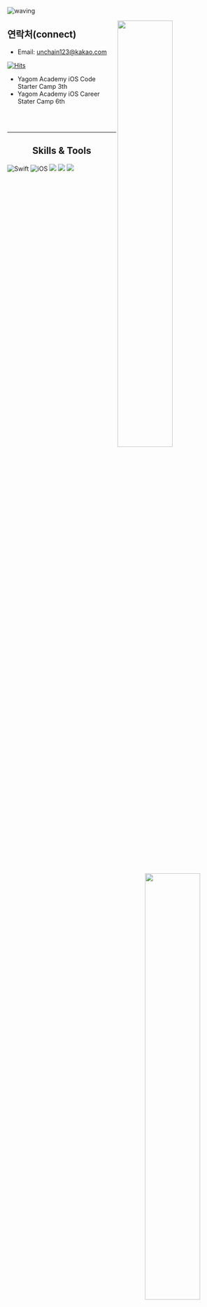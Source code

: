 
![waving](https://capsule-render.vercel.app/api?type=waving&height=200&text=iOS개발자오경식입니다&fontAlign=60&fontAlignY=40&color=gradient)

<img align="right" width="50%" src="https://github-readme-stats.vercel.app/api?username=unchain123&show_icons=true&theme=radical">


<div align="center"> 
	
	
<img align="right" width="50%" src="https://github-readme-stats.vercel.app/api/top-langs/?username=unchain123&layout=compact">
</a>
  
<div align="left">
  
 ## 연락처(connect)
- Email: unchain123@kakao.com <br>
  <div align="center">
	
[![Hits](https://hits.seeyoufarm.com/api/count/incr/badge.svg?url=https%3A%2F%2Fgithub.com%2Funchain123&count_bg=%2379C83D&title_bg=%23555555&icon=&icon_color=%23E7E7E7&title=hits&edge_flat=false)](https://hits.seeyoufarm.com)


- Yagom Academy iOS Code Starter Camp 3th<br>
- Yagom Academy iOS Career Stater Camp 6th
 <br>

</div>

<br>

---  

## Skills & Tools
<div align="left">

![Swift](https://img.shields.io/badge/Swift-FA7343?style=flat-square&logo=Swift&logoColor=white) 
![iOS](https://img.shields.io/badge/iOS-222222?style=flat-square&logo=Apple&logoColor=white) 
<img src="https://img.shields.io/badge/XCode-147EFB?style=flat-square&logo=xcode&logoColor=white"/>
<img src="https://img.shields.io/badge/GitHub-181717?style=flat-square&logo=github&logoColor=white"/> 
<img src="https://img.shields.io/badge/Git-F05032?style=flat-square&logo=Git&logoColor=white"/>

  <br>
 
 
</div>

